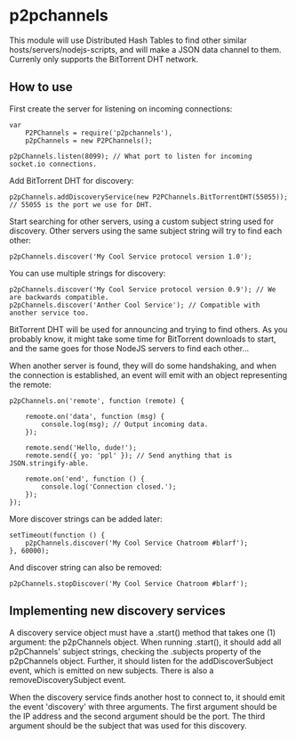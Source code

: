 p2pchannels
===========

This module will use Distributed Hash Tables to find other similar hosts/servers/nodejs-scripts, and will make a JSON data channel to them. Currenly only supports the BitTorrent DHT network.

How to use
----------

First create the server for listening on incoming connections:

	var
		P2PChannels = require('p2pchannels'),
		p2pChannels = new P2PChannels();

	p2pChannels.listen(8099); // What port to listen for incoming socket.io connections.

Add BitTorrent DHT for discovery:

	p2pChannels.addDiscoveryService(new P2PChannels.BitTorrentDHT(55055)); // 55055 is the port we use for DHT.

Start searching for other servers, using a custom subject string used for discovery. Other servers using the same subject string will try to find each other:

	p2pChannels.discover('My Cool Service protocol version 1.0');

You can use multiple strings for discovery:

	p2pChannels.discover('My Cool Service protocol version 0.9'); // We are backwards compatible.
	p2pChannels.discover('Anther Cool Service'); // Compatible with another service too.

BitTorrent DHT will be used for announcing and trying to find others. As you probably know, it might take some time for BitTorrent downloads to start, and the same goes for those NodeJS servers to find each other...

When another server is found, they will do some handshaking, and when the connection is established, an event will emit with an object representing the remote:

	p2pChannels.on('remote', function (remote) {

		remoote.on('data', function (msg) {
			console.log(msg); // Output incoming data.
		});

		remote.send('Hello, dude!');
		remote.send({ yo: 'ppl' }); // Send anything that is JSON.stringify-able.
		
		remote.on('end', function () {
			console.log('Connection closed.');
		});
	});

More discover strings can be added later:

	setTimeout(function () {
		p2pChannels.discover('My Cool Service Chatroom #blarf');
	}, 60000);

And discover string can also be removed:

	p2pChannels.stopDiscover('My Cool Service Chatroom #blarf');


Implementing new discovery services
-----------------------------------

A discovery service object must have a .start() method that takes one (1) argument: the p2pChannels object. When running .start(), it should add all p2pChannels' subject strings, checking the .subjects property of the p2pChannels object. Further, it should listen for the addDiscoverSubject event, which is emitted on new subjects. There is also a removeDiscoverySubject event.

When the discovery service finds another host to connect to, it should emit the event 'discovery' with three arguments. The first argument should be the IP address and the second argument should be the port. The third argument should be the subject that was used for this discovery.




